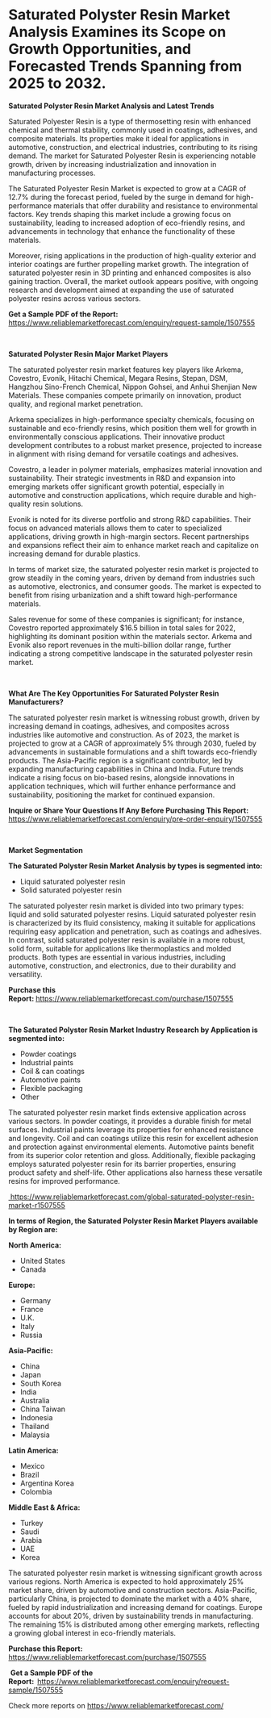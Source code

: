 <p><h1>Saturated Polyster Resin Market Analysis Examines its Scope on Growth Opportunities, and Forecasted Trends Spanning from 2025 to 2032.</h1></p><p><strong>Saturated Polyster Resin Market Analysis and Latest Trends</strong></p>
<p><p>Saturated Polyester Resin is a type of thermosetting resin with enhanced chemical and thermal stability, commonly used in coatings, adhesives, and composite materials. Its properties make it ideal for applications in automotive, construction, and electrical industries, contributing to its rising demand. The market for Saturated Polyester Resin is experiencing notable growth, driven by increasing industrialization and innovation in manufacturing processes. </p><p>The Saturated Polyester Resin Market is expected to grow at a CAGR of 12.7% during the forecast period, fueled by the surge in demand for high-performance materials that offer durability and resistance to environmental factors. Key trends shaping this market include a growing focus on sustainability, leading to increased adoption of eco-friendly resins, and advancements in technology that enhance the functionality of these materials. </p><p>Moreover, rising applications in the production of high-quality exterior and interior coatings are further propelling market growth. The integration of saturated polyester resin in 3D printing and enhanced composites is also gaining traction. Overall, the market outlook appears positive, with ongoing research and development aimed at expanding the use of saturated polyester resins across various sectors.</p></p>
<p><strong>Get a Sample PDF of the Report:&nbsp;</strong> <a href="https://www.reliablemarketforecast.com/enquiry/request-sample/1507555?utm_campaign=3310&utm_medium=2&utm_source=Github&utm_content=ia&utm_term=23032025&utm_id=saturated-polyster-resin">https://www.reliablemarketforecast.com/enquiry/request-sample/1507555</a></p>
<p>&nbsp;</p>
<p><strong>Saturated Polyster Resin Major Market Players</strong></p>
<p><p>The saturated polyester resin market features key players like Arkema, Covestro, Evonik, Hitachi Chemical, Megara Resins, Stepan, DSM, Hangzhou Sino-French Chemical, Nippon Gohsei, and Anhui Shenjian New Materials. These companies compete primarily on innovation, product quality, and regional market penetration.</p><p>Arkema specializes in high-performance specialty chemicals, focusing on sustainable and eco-friendly resins, which position them well for growth in environmentally conscious applications. Their innovative product development contributes to a robust market presence, projected to increase in alignment with rising demand for versatile coatings and adhesives.</p><p>Covestro, a leader in polymer materials, emphasizes material innovation and sustainability. Their strategic investments in R&D and expansion into emerging markets offer significant growth potential, especially in automotive and construction applications, which require durable and high-quality resin solutions.</p><p>Evonik is noted for its diverse portfolio and strong R&D capabilities. Their focus on advanced materials allows them to cater to specialized applications, driving growth in high-margin sectors. Recent partnerships and expansions reflect their aim to enhance market reach and capitalize on increasing demand for durable plastics.</p><p>In terms of market size, the saturated polyester resin market is projected to grow steadily in the coming years, driven by demand from industries such as automotive, electronics, and consumer goods. The market is expected to benefit from rising urbanization and a shift toward high-performance materials.</p><p>Sales revenue for some of these companies is significant; for instance, Covestro reported approximately $16.5 billion in total sales for 2022, highlighting its dominant position within the materials sector. Arkema and Evonik also report revenues in the multi-billion dollar range, further indicating a strong competitive landscape in the saturated polyester resin market.</p></p>
<p>&nbsp;</p>
<p><strong>What Are The Key Opportunities For Saturated Polyster Resin Manufacturers?</strong></p>
<p><p>The saturated polyester resin market is witnessing robust growth, driven by increasing demand in coatings, adhesives, and composites across industries like automotive and construction. As of 2023, the market is projected to grow at a CAGR of approximately 5% through 2030, fueled by advancements in sustainable formulations and a shift towards eco-friendly products. The Asia-Pacific region is a significant contributor, led by expanding manufacturing capabilities in China and India. Future trends indicate a rising focus on bio-based resins, alongside innovations in application techniques, which will further enhance performance and sustainability, positioning the market for continued expansion.</p></p>
<p><strong>Inquire or Share Your Questions If Any Before Purchasing This Report:</strong> <a href="https://www.reliablemarketforecast.com/enquiry/pre-order-enquiry/1507555?utm_campaign=3310&utm_medium=2&utm_source=Github&utm_content=ia&utm_term=23032025&utm_id=saturated-polyster-resin">https://www.reliablemarketforecast.com/enquiry/pre-order-enquiry/1507555</a></p>
<p>&nbsp;</p>
<p><strong>Market Segmentation</strong></p>
<p><strong>The Saturated Polyster Resin Market Analysis by types is segmented into:</strong></p>
<p><ul><li>Liquid saturated polyester resin</li><li>Solid saturated polyester resin</li></ul></p>
<p><p>The saturated polyester resin market is divided into two primary types: liquid and solid saturated polyester resins. Liquid saturated polyester resin is characterized by its fluid consistency, making it suitable for applications requiring easy application and penetration, such as coatings and adhesives. In contrast, solid saturated polyester resin is available in a more robust, solid form, suitable for applications like thermoplastics and molded products. Both types are essential in various industries, including automotive, construction, and electronics, due to their durability and versatility.</p></p>
<p><strong>Purchase this Report:&nbsp;</strong><a href="https://www.reliablemarketforecast.com/purchase/1507555?utm_campaign=3310&utm_medium=2&utm_source=Github&utm_content=ia&utm_term=23032025&utm_id=saturated-polyster-resin">https://www.reliablemarketforecast.com/purchase/1507555</a></p>
<p>&nbsp;</p>
<p><strong>The Saturated Polyster Resin Market Industry Research by Application is segmented into:</strong></p>
<p><ul><li>Powder coatings</li><li>Industrial paints</li><li>Coil & can coatings</li><li>Automotive paints</li><li>Flexible packaging</li><li>Other</li></ul></p>
<p><p>The saturated polyester resin market finds extensive application across various sectors. In powder coatings, it provides a durable finish for metal surfaces. Industrial paints leverage its properties for enhanced resistance and longevity. Coil and can coatings utilize this resin for excellent adhesion and protection against environmental elements. Automotive paints benefit from its superior color retention and gloss. Additionally, flexible packaging employs saturated polyester resin for its barrier properties, ensuring product safety and shelf-life. Other applications also harness these versatile resins for improved performance.</p></p>
<p><a href="https://www.reliablemarketforecast.com/global-saturated-polyster-resin-market-r1507555?utm_campaign=3310&utm_medium=2&utm_source=Github&utm_content=ia&utm_term=23032025&utm_id=saturated-polyster-resin">&nbsp;https://www.reliablemarketforecast.com/global-saturated-polyster-resin-market-r1507555</a></p>
<p><strong>In terms of Region, the Saturated Polyster Resin Market Players available by Region are:</strong></p>
<p>
    <p> <strong> North America: </strong>
        <ul>
            <li>United States</li>
            <li>Canada</li>
        </ul>
        </p> 
    <p> <strong> Europe: </strong>
        <ul>
            <li>Germany</li>
            <li>France</li>
            <li>U.K.</li>
            <li>Italy</li>
            <li>Russia</li>
        </ul>
        </p> 
    <p> <strong> Asia-Pacific: </strong>
        <ul>
            <li>China</li>
            <li>Japan</li>
            <li>South Korea</li>
            <li>India</li>
            <li>Australia</li>
            <li>China Taiwan</li>
            <li>Indonesia</li>
            <li>Thailand</li>
            <li>Malaysia</li>
        </ul>
        </p> 
    <p> <strong> Latin America: </strong>
        <ul>
            <li>Mexico</li>
            <li>Brazil</li>
            <li>Argentina Korea</li>
            <li>Colombia</li>
        </ul>
        </p> 
    <p> <strong> Middle East & Africa: </strong>
        <ul>
            <li>Turkey</li>
            <li>Saudi</li>
            <li>Arabia</li>
            <li>UAE</li>
            <li>Korea</li>
        </ul>
    </p>
    </p>
<p><p>The saturated polyester resin market is witnessing significant growth across various regions. North America is expected to hold approximately 25% market share, driven by automotive and construction sectors. Asia-Pacific, particularly China, is projected to dominate the market with a 40% share, fueled by rapid industrialization and increasing demand for coatings. Europe accounts for about 20%, driven by sustainability trends in manufacturing. The remaining 15% is distributed among other emerging markets, reflecting a growing global interest in eco-friendly materials.</p></p>
<p><strong>Purchase this Report: </strong><a href="https://www.reliablemarketforecast.com/purchase/1507555?utm_campaign=3310&utm_medium=2&utm_source=Github&utm_content=ia&utm_term=23032025&utm_id=saturated-polyster-resin">https://www.reliablemarketforecast.com/purchase/1507555</a></p>
<p>&nbsp;<strong>Get a Sample PDF of the Report:&nbsp;&nbsp;</strong><a href="https://www.reliablemarketforecast.com/enquiry/request-sample/1507555?utm_campaign=3310&utm_medium=2&utm_source=Github&utm_content=ia&utm_term=23032025&utm_id=saturated-polyster-resin">https://www.reliablemarketforecast.com/enquiry/request-sample/1507555</a></p>
<p><strong></strong></p>
<p>Check more reports on <a href="https://www.reliablemarketforecast.com/?utm_campaign=3310&utm_medium=2&utm_source=Github&utm_content=ia&utm_term=23032025&utm_id=saturated-polyster-resin">https://www.reliablemarketforecast.com/</a></p>